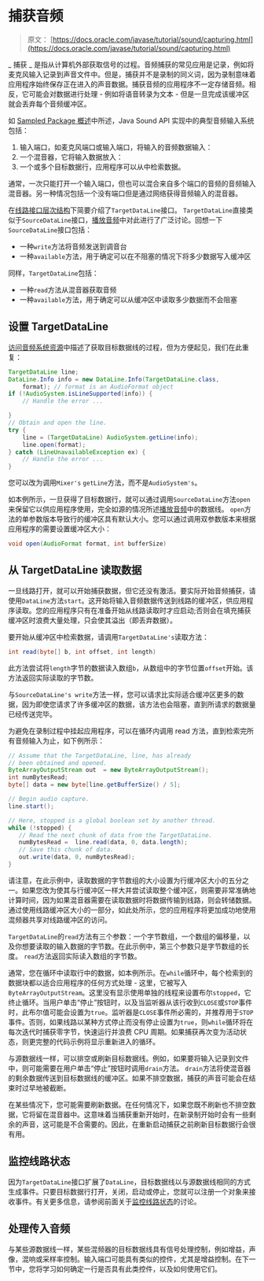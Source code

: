 # 捕获音频

> 原文： [https://docs.oracle.com/javase/tutorial/sound/capturing.html](https://docs.oracle.com/javase/tutorial/sound/capturing.html)

_ 捕获 _ 是指从计算机外部获取信号的过程。音频捕获的常见应用是记录，例如将麦克风输入记录到声音文件中。但是，捕获并不是录制的同义词，因为录制意味着应用程序始终保存正在进入的声音数据。捕获音频的应用程序不一定存储音频。相反，它可能会对数据进行处理 - 例如将语音转录为文本 - 但是一旦完成该缓冲区就会丢弃每个音频缓冲区。

如 [Sampled Package 概述](sampled-overview.html)中所述，Java Sound API 实现中的典型音频输入系统包括：

1.  输入端口，如麦克风端口或输入端口，将输入的音频数据输入：
2.  一个混音器，它将输入数据放入：
3.  一个或多个目标数据行，应用程序可以从中检索数据。

通常，一次只能打开一个输入端口，但也可以混合来自多个端口的音频的音频输入混音器。另一种情况包括一个没有端口但是通过网络获得音频输入的混音器。

在[线路接口层次结构](sampled-overview.html#lineHierarchy)下简要介绍了`TargetDataLine`接口。 `TargetDataLine`直接类似于`SourceDataLine`接口，[播放音频](playing.html)中对此进行了广泛讨论。回想一下`SourceDataLine`接口包括：

*   一种`write`方法将音频发送到调音台
*   一种`available`方法，用于确定可以在不阻塞的情况下将多少数据写入缓冲区

同样，`TargetDataLine`包括：

*   一种`read`方法从混音器获取音频
*   一种`available`方法，用于确定可以从缓冲区中读取多少数据而不会阻塞

## 设置 TargetDataLine

[访问音频系统资源](accessing.html)中描述了获取目标数据线的过程，但为方便起见，我们在此重复：

```java
TargetDataLine line;
DataLine.Info info = new DataLine.Info(TargetDataLine.class, 
    format); // format is an AudioFormat object
if (!AudioSystem.isLineSupported(info)) {
    // Handle the error ... 

}
// Obtain and open the line.
try {
    line = (TargetDataLine) AudioSystem.getLine(info);
    line.open(format);
} catch (LineUnavailableException ex) {
    // Handle the error ... 
}

```

您可以改为调用`Mixer's` `getLine`方法，而不是`AudioSystem's`。

如本例所示，一旦获得了目标数据行，就可以通过调用`SourceDataLine`方法`open`来保留它以供应用程序使用，完全如源的情况所述[播放音频](playing.html)中的数据线。 `open`方法的单参数版本导致行的缓冲区具有默认大小。您可以通过调用双参数版本来根据应用程序的需要设置缓冲区大小：

```java
void open(AudioFormat format, int bufferSize)

```

## 从 TargetDataLine 读取数据

一旦线路打开，就可以开始捕获数据，但它还没有激活。要实际开始音频捕获，请使用`DataLine`方法`start`。这开始将输入音频数据传送到线路的缓冲区，供应用程序读取。您的应用程序只有在准备开始从线路读取时才应启动;否则会在填充捕获缓冲区时浪费大量处理，只会使其溢出（即丢弃数据）。

要开始从缓冲区中检索数据，请调用`TargetDataLine's`读取方法：

```java
int read(byte[] b, int offset, int length)

```

此方法尝试将`length`字节的数据读入数组`b`，从数组中的字节位置`offset`开始。该方法返回实际读取的字节数。

与`SourceDataLine's write`方法一样，您可以请求比实际适合缓冲区更多的数据，因为即使您请求了许多缓冲区的数据，该方法也会阻塞，直到所请求的数据量已经传送完毕。

为避免在录制过程中挂起应用程序，可以在循环内调用 read 方法，直到检索完所有音频输入为止，如下例所示：

```java
// Assume that the TargetDataLine, line, has already
// been obtained and opened.
ByteArrayOutputStream out  = new ByteArrayOutputStream();
int numBytesRead;
byte[] data = new byte[line.getBufferSize() / 5];

// Begin audio capture.
line.start();

// Here, stopped is a global boolean set by another thread.
while (!stopped) {
   // Read the next chunk of data from the TargetDataLine.
   numBytesRead =  line.read(data, 0, data.length);
   // Save this chunk of data.
   out.write(data, 0, numBytesRead);
}     

```

请注意，在此示例中，读取数据的字节数组的大小设置为行缓冲区大小的五分之一。如果您改为使其与行缓冲区一样大并尝试读取整个缓冲区，则需要非常准确地计算时间，因为如果混音器需要在读取数据时将数据传输到线路，则会转储数据。通过使用线路缓冲区大小的一部分，如此处所示，您的应用程序将更加成功地使用混频器共享对线路缓冲区的访问。

`TargetDataLine`的`read`方法有三个参数：一个字节数组，一个数组的偏移量，以及你想要读取的输入数据的字节数。在此示例中，第三个参数只是字节数组的长度。 `read`方法返回实际读入数组的字节数。

通常，您在循环中读取行中的数据，如本例所示。在`while`循环中，每个检索到的数据块都以适合应用程序的任何方式处理 - 这里，它被写入`ByteArrayOutputStream`。这里没有显示使用单独的线程来设置布尔`stopped`，它终止循环。当用户单击“停止”按钮时，以及当监听器从该行收到`CLOSE`或`STOP`事件时，此布尔值可能会设置为`true`。监听器是`CLOSE`事件所必需的，并推荐用于`STOP`事件。否则，如果线路以某种方式停止而没有停止设置为`true`，则`while`循环将在每次迭代时捕获零字节，快速运行并浪费 CPU 周期。如果捕获再次变为活动状态，则更完整的代码示例将显示重新进入的循环。

与源数据线一样，可以排空或刷新目标数据线。例如，如果要将输入记录到文件中，则可能需要在用户单击“停止”按钮时调用`drain`方法。 `drain`方法将使混音器的剩余数据传送到目标数据线的缓冲区。如果不排空数据，捕获的声音可能会在结束时过早地被截断。

在某些情况下，您可能需要刷新数据。在任何情况下，如果您既不刷新也不排空数据，它将留在混音器中。这意味着当捕获重新开始时，在新录制开始时会有一些剩余的声音，这可能是不合需要的。因此，在重新启动捕获之前刷新目标数据行会很有用。

## 监控线路状态

因为`TargetDataLine`接口扩展了`DataLine`，目标数据线以与源数据线相同的方式生成事件。只要目标数据行打开，关闭，启动或停止，您就可以注册一个对象来接收事件。有关更多信息，请参阅前面关于[监控线路状态](playing.html#113711)的讨论。

## 处理传入音频

与某些源数据线一样，某些混频器的目标数据线具有信号处理控制，例如增益，声像，混响或采样率控制。输入端口可能具有类似的控件，尤其是增益控制。在下一节中，您将学习如何确定一行是否具有此类控件，以及如何使用它们。